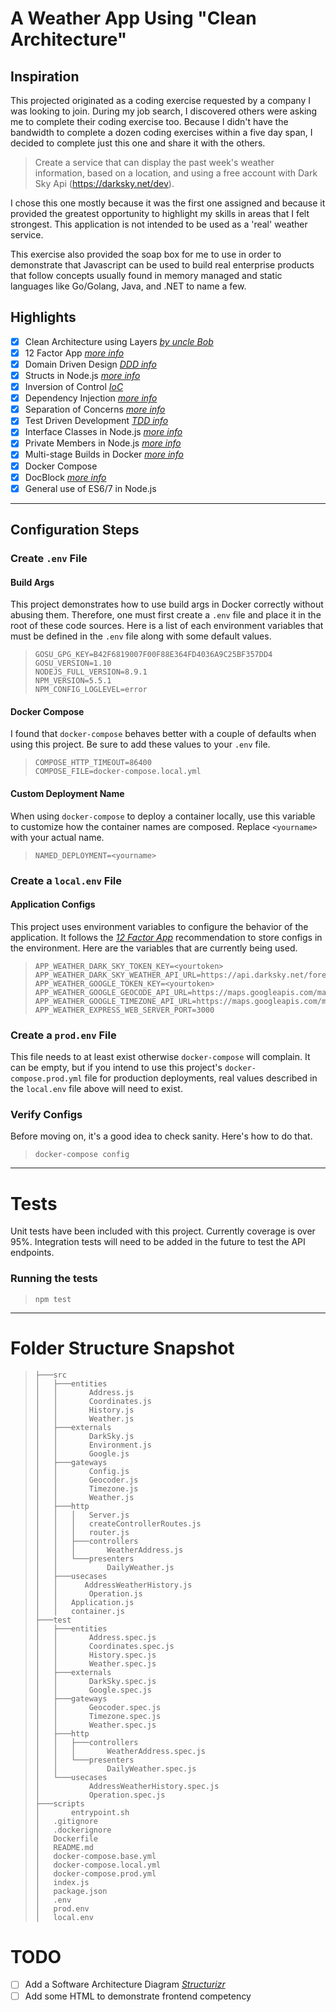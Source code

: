 A Weather App Using "Clean Architecture"
========================================

Inspiration
-----------
This projected originated as a coding exercise requested by a company I was looking to join. During my job search, 
I discovered others were asking me to complete their coding exercise too. Because I didn't have the bandwidth to
complete a dozen coding exercises within a five day span, I decided to complete just this one and share it with the
others.

> Create a service that can display the past week's weather information, based on a location, and using a free account
 with Dark Sky Api (https://darksky.net/dev).

I chose this one mostly because it was the first one assigned and because it provided the greatest opportunity to
highlight my skills in areas that I felt strongest. This application is not intended to be used as a 'real' weather
service.

This exercise also provided the soap box for me to use in order to demonstrate that Javascript can be used to build
real enterprise products that follow concepts usually found in memory managed and static languages like Go/Golang, Java,
and .NET to name a few.

Highlights
----------   
- [X] Clean Architecture using Layers [_by uncle Bob_](https://8thlight.com/blog/uncle-bob/2012/08/13/the-clean-architecture.html)
- [X] 12 Factor App [_more info_](https://12factor.net/)
- [X] Domain Driven Design [_DDD info_](https://en.wikipedia.org/wiki/Domain-driven_design)
- [X] Structs in Node.js [_more info_](https://en.wikipedia.org/wiki/Go_(programming_language)#Types)
- [X] Inversion of Control [_IoC_](https://en.wikipedia.org/wiki/Inversion_of_control)
- [X] Dependency Injection [_more info_](https://en.wikipedia.org/wiki/Dependency_injection) 
- [X] Separation of Concerns [_more info_](https://en.wikipedia.org/wiki/Single_responsibility_principle)
- [X] Test Driven Development [_TDD info_](https://en.wikipedia.org/wiki/Test-driven_development)
- [X] Interface Classes in Node.js [_more info_](https://en.wikipedia.org/wiki/Go_(programming_language)#Interface_system)
- [X] Private Members in Node.js [_more info_](https://en.wikipedia.org/wiki/Private_class_data_pattern#Sample_code)
- [X] Multi-stage Builds in Docker [_more info_](https://docs.docker.com/engine/userguide/eng-image/multistage-build/#use-multi-stage-builds)
- [X] Docker Compose
- [X] DocBlock [_more info_](http://usejsdoc.org/)
- [X] General use of ES6/7 in Node.js

________________________________________________________________________________________________________________________

Configuration Steps
-------------------

### Create `.env` File

#### Build Args
This project demonstrates how to use build args in Docker correctly without abusing them. Therefore, one must first
create a `.env` file and place it in the root of these code sources. Here is a list of each environment variables that
must be defined in the `.env` file along with some default values.

>```
>GOSU_GPG_KEY=B42F6819007F00F88E364FD4036A9C25BF357DD4
>GOSU_VERSION=1.10
>NODEJS_FULL_VERSION=8.9.1
>NPM_VERSION=5.5.1
>NPM_CONFIG_LOGLEVEL=error
>```

#### Docker Compose
I found that `docker-compose` behaves better with a couple of defaults when using this project. Be sure to add these
values to your `.env` file.

>```
>COMPOSE_HTTP_TIMEOUT=86400
>COMPOSE_FILE=docker-compose.local.yml
>```

#### Custom Deployment Name
When using `docker-compose` to deploy a container locally, use this variable to customize how the container names are
composed. Replace `<yourname>` with your actual name.

>```
>NAMED_DEPLOYMENT=<yourname>
>```

### Create a `local.env` File

#### Application Configs
This project uses environment variables to configure the behavior of the application. It follows the [_12 Factor App_](https://12factor.net/config)
recommendation to store configs in the environment. Here are the variables that are currently being used.

>```
>APP_WEATHER_DARK_SKY_TOKEN_KEY=<yourtoken>
>APP_WEATHER_DARK_SKY_WEATHER_API_URL=https://api.darksky.net/forecast/
>APP_WEATHER_GOOGLE_TOKEN_KEY=<yourtoken>
>APP_WEATHER_GOOGLE_GEOCODE_API_URL=https://maps.googleapis.com/maps/api/geocode/json
>APP_WEATHER_GOOGLE_TIMEZONE_API_URL=https://maps.googleapis.com/maps/api/timezone/json
>APP_WEATHER_EXPRESS_WEB_SERVER_PORT=3000
>```

### Create a `prod.env` File
This file needs to at least exist otherwise `docker-compose` will complain. It can be empty, but if you intend to use
this project's `docker-compose.prod.yml` file for production deployments, real values described in the `local.env`
file above will need to exist.  

### Verify Configs
Before moving on, it's a good idea to check sanity. Here's how to do that.

>```
>docker-compose config
>```

________________________________________________________________________________________________________________________

Tests
=====
Unit tests have been included with this project. Currently coverage is over 95%. Integration tests will need to be
added in the future to test the API endpoints.

### Running the tests

>```
>npm test
>```

________________________________________________________________________________________________________________________

Folder Structure Snapshot
=========================

>```
>├───src
>│   ├───entities
>│   │       Address.js
>│   │       Coordinates.js
>│   │       History.js
>│   │       Weather.js
>│   ├───externals
>│   │       DarkSky.js
>│   │       Environment.js
>│   │       Google.js
>│   ├───gateways
>│   │       Config.js
>│   │       Geocoder.js
>│   │       Timezone.js
>│   │       Weather.js
>│   ├───http
>│   │   │   Server.js
>│   │   │   createControllerRoutes.js
>│   │   │   router.js
>│   │   ├───controllers
>│   │   │       WeatherAddress.js
>│   │   └───presenters
>│   │           DailyWeather.js
>│   ├───usecases
>│   │      AddressWeatherHistory.js
>│   │       Operation.js
>│   │   Application.js
>│   │   container.js
>├───test
>│   ├───entities
>│   │       Address.spec.js
>│   │       Coordinates.spec.js
>│   │       History.spec.js
>│   │       Weather.spec.js
>│   ├───externals
>│   │       DarkSky.spec.js
>│   │       Google.spec.js
>│   ├───gateways
>│   │       Geocoder.spec.js
>│   │       Timezone.spec.js
>│   │       Weather.spec.js
>│   ├───http
>│   │   ├───controllers
>│   │   │       WeatherAddress.spec.js
>│   │   └───presenters
>│   │           DailyWeather.spec.js
>│   └───usecases
>│           AddressWeatherHistory.spec.js
>│           Operation.spec.js
>├───scripts
>│       entrypoint.sh
>│   .gitignore
>│   .dockerignore
>│   Dockerfile
>│   README.md
>│   docker-compose.base.yml
>│   docker-compose.local.yml
>│   docker-compose.prod.yml
>│   index.js
>│   package.json
>│   .env
>│   prod.env
>│   local.env
>```

TODO
====
- [ ] Add a Software Architecture Diagram [_Structurizr_](https://structurizr.com/)
- [ ] Add some HTML to demonstrate frontend competency
